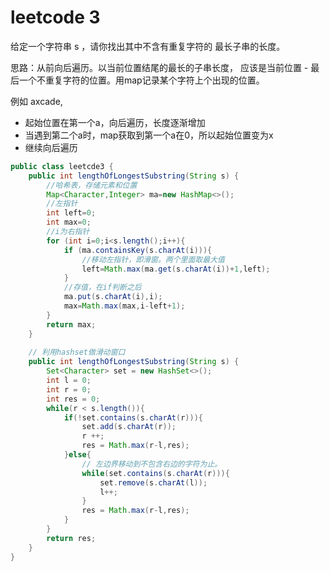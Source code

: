 # leetcode 3

给定一个字符串 s ，请你找出其中不含有重复字符的 最长子串的长度。


思路：从前向后遍历。以当前位置结尾的最长的子串长度， 应该是当前位置 - 最后一个不重复字符的位置。用map记录某个字符上个出现的位置。


例如 axcade,
* 起始位置在第一个a，向后遍历，长度逐渐增加
* 当遇到第二个a时，map获取到第一个a在0，所以起始位置变为x
* 继续向后遍历

```java
public class leetcde3 {
    public int lengthOfLongestSubstring(String s) {
        //哈希表，存储元素和位置
        Map<Character,Integer> ma=new HashMap<>();
        //左指针
        int left=0;
        int max=0;
        //i为右指针
        for (int i=0;i<s.length();i++){
            if (ma.containsKey(s.charAt(i))){
                //移动左指针，即滑窗。两个里面取最大值
                left=Math.max(ma.get(s.charAt(i))+1,left);
            }
            //存值，在if判断之后
            ma.put(s.charAt(i),i);
            max=Math.max(max,i-left+1);
        }
        return max;
    }
    
    // 利用hashset做滑动窗口
    public int lengthOfLongestSubstring(String s) {
        Set<Character> set = new HashSet<>();
        int l = 0;
        int r = 0;
        int res = 0;
        while(r < s.length()){
            if(!set.contains(s.charAt(r))){
                set.add(s.charAt(r));
                r ++;
                res = Math.max(r-l,res);
            }else{
                // 左边界移动到不包含右边的字符为止。
                while(set.contains(s.charAt(r))){
                    set.remove(s.charAt(l));
                    l++;
                }
                res = Math.max(r-l,res);
            }
        }
        return res;
    }
}
```